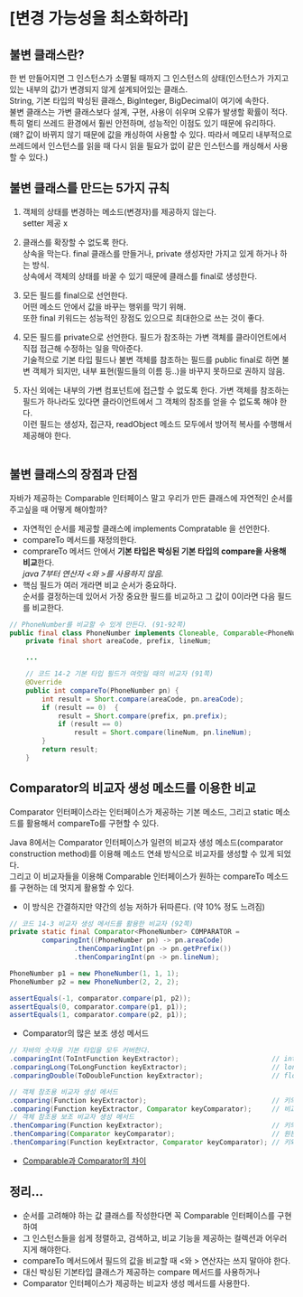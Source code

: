 # [변경 가능성을 최소화하라]

## 불변 클래스란?
한 번 만들어지면 그 인스턴스가 소멸될 때까지 그 인스턴스의 상태(인스턴스가 가지고 있는 내부의 값)가 변경되지 않게 설계되어있는 클래스.  
String, 기본 타입의 박싱된 클래스, BigInteger, BigDecimal이 여기에 속한다.  
불변 클래스는 가변 클래스보다 설계, 구현, 사용이 쉬우며 오류가 발생할 확률이 적다.
특히 멀티 쓰레드 환경에서 훨씬 안전하며, 성능적인 이점도 있기 때문에 유리하다.  
(왜? 값이 바뀌지 않기 때문에 값을 캐싱하여 사용할 수 있다. 따라서 메모리 내부적으로 쓰레드에서 인스턴스를 읽을 때 다시 읽을 필요가 없이 같은 인스턴스를 캐싱해서 사용할 수 있다.)  

## 불변 클래스를 만드는 5가지 규칙
1. 객체의 상태를 변경하는 메소드(변경자)를 제공하지 않는다.  
    setter 제공 x  

2. 클래스를 확장할 수 없도록 한다.  
    상속을 막는다. final 클래스를 만들거나, private 생성자만 가지고 있게 하거나 하는 방식.  
    상속에서 객체의 상태를 바꿀 수 있기 때문에 클래스를 final로 생성한다.

3. 모든 필드를 final으로 선언한다.   
    어떤 메소드 안에서 값을 바꾸는 행위를 막기 위해.  
   또한 final 키워드는 성능적인 장점도 있으므로 최대한으로 쓰는 것이 좋다.

4. 모든 필드를 private으로 선언한다.
    필드가 참조하는 가변 객체를 클라이언트에서 직접 접근해 수정하는 일을 막아준다.  
    기술적으로 기본 타입 필드나 불변 객체를 참조하는 필드를 public final로 하면 불변 객체가 되지만, 내부 표현(필드들의 이름 등..)을 바꾸지 못하므로 권하지 않음.

5. 자신 외에는 내부의 가변 컴포넌트에 접근할 수 없도록 한다.
    가변 객체를 참조하는 필드가 하나라도 있다면 클라이언트에서 그 객체의 참조를 얻을 수 없도록 해야 한다.  
    이런 필드는 생성자, 접근자, readObject 메소드 모두에서 방어적 복사를 수행해서 제공해야 한다.  

```JAVA
```

## 불변 클래스의 장점과 단점
자바가 제공하는 Comparable 인터페이스 말고 우리가 만든 클래스에 자연적인 순서를 주고싶을 때 어떻게 해야할까?  

* 자연적인 순서를 제공할 클래스에 implements Compratable<T> 을 선언한다.  
* compareTo 메서드를 재정의한다.  
* comprareTo 메서드 안에서 **기본 타입은 박싱된 기본 타입의 compare을 사용해 비교**한다.  
_java 7부터 연산자 <와 >를 사용하지 않음._
* 핵심 필드가 여러 개라면 비교 순서가 중요하다.  
순서를 결정하는데 있어서 가장 중요한 필드를 비교하고 그 값이 0이라면 다음 필드를 비교한다.  
```JAVA
// PhoneNumber를 비교할 수 있게 만든다. (91-92쪽)
public final class PhoneNumber implements Cloneable, Comparable<PhoneNumber> {
    private final short areaCode, prefix, lineNum;

    ...

    // 코드 14-2 기본 타입 필드가 여럿일 때의 비교자 (91쪽)
    @Override
    public int compareTo(PhoneNumber pn) {
        int result = Short.compare(areaCode, pn.areaCode);
        if (result == 0)  {
            result = Short.compare(prefix, pn.prefix);
            if (result == 0)
                result = Short.compare(lineNum, pn.lineNum);
        }
        return result;
    }
```

## Comparator의 비교자 생성 메소드를 이용한 비교
Comparator 인터페이스라는 인터페이스가 제공하는 기본 메소드, 그리고 static 메소드를 활용해서 compareTo를 구현할 수 있다.  

Java 8에서는 Comparator 인터페이스가 일련의 비교자 생성 메소드(comparator construction method)를 이용해 메소드 연쇄 방식으로 비교자를 생성할 수 있게 되었다.  
그리고 이 비교자들을 이용해 Comparable 인터페이스가 원하는 compareTo 메소드를 구현하는 데 멋지게 활용할 수 있다.

* 이 방식은 간결하지만 약간의 성능 저하가 뒤따른다. (약 10% 정도 느려짐)

```JAVA
// 코드 14-3 비교자 생성 메서드를 활용한 비교자 (92쪽)
private static final Comparator<PhoneNumber> COMPARATOR =
        comparingInt((PhoneNumber pn) -> pn.areaCode)
                .thenComparingInt(pn -> pn.getPrefix())
                .thenComparingInt(pn -> pn.lineNum);

PhoneNumber p1 = new PhoneNumber(1, 1, 1);
PhoneNumber p2 = new PhoneNumber(2, 2, 2);

assertEquals(-1, comparator.compare(p1, p2));
assertEquals(0, comparator.compare(p1, p1));
assertEquals(1, comparator.compare(p2, p1));
```

* Comparator의 많은 보조 생성 메서드
```JAVA
// 자바의 숫자용 기본 타입을 모두 커버한다.
.comparingInt(ToIntFunction keyExtractor);                       // int, short
.comparingLong(ToLongFunction keyExtractor);                     // long
.comparingDouble(ToDoubleFunction keyExtractor);                 // float, double

// 객체 참조용 비교자 생성 메서드
.comparing(Function keyExtractor);                               // 키의 자연적 순서를 이용한 비교
.comparing(Function keyExtractor, Comparator keyComparator);     // 비교자 추가
// 객체 참조용 보조 비교자 생성 메서드
.thenComparing(Function keyExtractor);                           // 키의 자연적 순서를 비용한 보조 비교
.thenComparing(Comparator keyComparator);                        // 원본 키에 보조 비교자 추가
.thenComparing(Function keyExtractor, Comparator keyComparator); // 키와 비교자 모두 추가
```

* [Comparable과 Comparator의 차이](https://st-lab.tistory.com/243)

## 정리...
* 순서를 고려해야 하는 값 클래스를 작성한다면 꼭 Comparable 인터페이스를 구현하여  
* 그 인스턴스들을 쉽게 정렬하고, 검색하고, 비교 기능을 제공하는 컬렉션과 어우러지게 해야한다.
* compareTo 메서드에서 필드의 값을 비교할 때 <와 > 연산자는 쓰지 말아야 한다.
* 대신 박싱된 기본타입 클래스가 제공하는 compare 메서드를 사용하거나
* Comparator 인터페이스가 제공하는 비교자 생성 메서드를 사용한다.